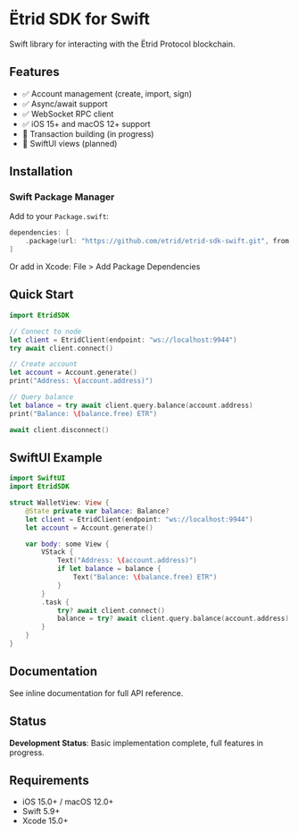 # Ëtrid SDK for Swift

Swift library for interacting with the Ëtrid Protocol blockchain.

## Features

- ✅ Account management (create, import, sign)
- ✅ Async/await support
- ✅ WebSocket RPC client
- ✅ iOS 15+ and macOS 12+ support
- 🔨 Transaction building (in progress)
- 🔨 SwiftUI views (planned)

## Installation

### Swift Package Manager

Add to your `Package.swift`:

```swift
dependencies: [
    .package(url: "https://github.com/etrid/etrid-sdk-swift.git", from: "0.1.0")
]
```

Or add in Xcode: File > Add Package Dependencies

## Quick Start

```swift
import EtridSDK

// Connect to node
let client = EtridClient(endpoint: "ws://localhost:9944")
try await client.connect()

// Create account
let account = Account.generate()
print("Address: \(account.address)")

// Query balance
let balance = try await client.query.balance(account.address)
print("Balance: \(balance.free) ETR")

await client.disconnect()
```

## SwiftUI Example

```swift
import SwiftUI
import EtridSDK

struct WalletView: View {
    @State private var balance: Balance?
    let client = EtridClient(endpoint: "ws://localhost:9944")
    let account = Account.generate()

    var body: some View {
        VStack {
            Text("Address: \(account.address)")
            if let balance = balance {
                Text("Balance: \(balance.free) ETR")
            }
        }
        .task {
            try? await client.connect()
            balance = try? await client.query.balance(account.address)
        }
    }
}
```

## Documentation

See inline documentation for full API reference.

## Status

**Development Status**: Basic implementation complete, full features in progress.

## Requirements

- iOS 15.0+ / macOS 12.0+
- Swift 5.9+
- Xcode 15.0+
